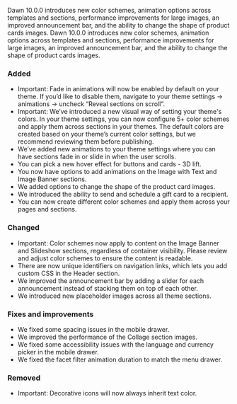 Dawn 10.0.0 introduces new color schemes, animation options across templates and sections, performance improvements for large images, an improved announcement bar, and the ability to change the shape of product cards images.
Dawn 10.0.0 introduces new color schemes, animation options across templates and sections, performance improvements for large images, an improved announcement bar, and the ability to change the shape of product cards images.

### Added

- Important: Fade in animations will now be enabled by default on your theme. If you’d like to disable them, navigate to your theme settings → animations → uncheck “Reveal sections on scroll”.
- Important: We’ve introduced a new visual way of setting your theme's colors. In your theme settings, you can now configure 5+ color schemes and apply them across sections in your themes. The default colors are created based on your theme’s current color settings, but we recommend reviewing them before publishing.
- We’ve added new animations to your theme settings where you can have sections fade in or slide in when the user scrolls.
- You can pick a new hover effect for buttons and cards - 3D lift.
- You now have options to add animations on the Image with Text and Image Banner sections.
- We added options to change the shape of the product card images.
- We introduced the ability to send and schedule a gift card to a recipient.
- You can now create different color schemes and apply them across your pages and sections.

### Changed

- Important: Color schemes now apply to content on the Image Banner and Slideshow sections, regardless of container visibility. Please review and adjust color schemes to ensure the content is readable.
- There are now unique identifiers on navigation links, which lets you add custom CSS in the Header section.
- We improved the announcement bar by adding a slider for each announcement instead of stacking them on top of each other.
- We introduced new placeholder images across all theme sections.

### Fixes and improvements

- We fixed some spacing issues in the mobile drawer.
- We improved the performance of the Collage section images.
- We fixed some accessibility issues with the language and currency picker in the mobile drawer.
- We fixed the facet filter animation duration to match the menu drawer.

### Removed

- Important: Decorative icons will now always inherit text color.
